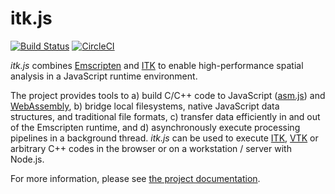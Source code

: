 itk.js
======

[![Build Status](https://dev.azure.com/InsightSoftwareConsortium/ITKModules/_apis/build/status/InsightSoftwareConsortium.ITKMeshToPolyData?branchName=master)](https://dev.azure.com/InsightSoftwareConsortium/ITKModules/_build/latest?definitionId=11&branchName=master)
[![CircleCI](https://img.shields.io/circleci/project/github/InsightSoftwareConsortium/itk-js/master.svg)](https://circleci.com/gh/InsightSoftwareConsortium/itk-js)

*itk.js* combines [Emscripten](http://emscripten.org/) and
[ITK](https://www.itk.org/) to enable high-performance spatial analysis in a
JavaScript runtime environment.

The project provides tools to a) build C/C++ code to JavaScript
([asm.js](http://asmjs.org/)) and [WebAssembly](http://webassembly.org/), b)
bridge local filesystems, native JavaScript data structures, and traditional
file formats, c) transfer data efficiently in and out of the Emscripten
runtime, and d) asynchronously execute processing pipelines in a background
thread. *itk.js* can be used to execute [ITK](https://www.itk.org/),
[VTK](https://www.vtk.org/) or arbitrary C++ codes in the browser or on a
workstation / server with Node.js.

For more information, please see [the project
documentation](https://insightsoftwareconsortium.github.io/itk-js/).
